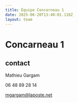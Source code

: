 ```yaml
---
title: Équipe Concarneau 1
date: 2025-06-20T13:40:01.116Z
layout: team
---
```


# Concarneau 1



## contact 

Mathieu Gargam

 06 48 89 28 14

mgargam@laposte.net

